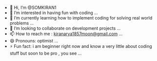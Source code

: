 - 👋 Hi, I’m @SOMKIRAN1
- 👀 I’m interested in having fun with coding ...
- 🌱 I’m currently learning how to implement coding for solving real world problems ...
- 💞️ I’m looking to collaborate on development projects ...
- 📫 How to reach me : kiranarya1857moon@gmail.com ...
- 😄 Pronouns: optimist ...
- ⚡ Fun fact: i am beginner right now and know a very little about coding stuff but soon to be pro , you see ...

<!---
SOMKIRAN1/SOMKIRAN1 is a ✨ special ✨ repository because its `README.md` (this file) appears on your GitHub profile.
You can click the Preview link to take a look at your changes.
--->
